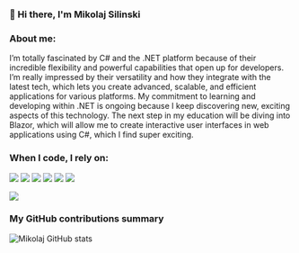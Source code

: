 ### 👋 Hi there, I'm Mikolaj Silinski
<h3>About me:</h3>
<p>I’m totally fascinated by C# and the .NET platform because of their incredible flexibility and powerful capabilities that open up for developers. I’m really impressed by their versatility and how they integrate with the latest tech, which lets you create advanced, scalable, and efficient applications for various platforms. My commitment to learning and developing within .NET is ongoing because I keep discovering new, exciting aspects of this technology. The next step in my education will be diving into Blazor, which will allow me to create interactive user interfaces in web applications using C#, which I find super exciting.</p>
<h3>When I code, I rely on:</h3>
<p>
<img src="https://img.shields.io/badge/.Net-E34F26?style=flat-square&logo=&logoColor=white" />
<img src="https://img.shields.io/badge/Entity%20FrameWork-square%26logo%3D%26logoColor%3Dwhite?style=for-the-badge&labelColor=black&color=red"/>
<img src="https://img.shields.io/badge/SQL%20server-green?style=for-the-badge&logoColor=green&labelColor=black"/>
<img src="https://img.shields.io/badge/asp.net%20core-blue?style=for-the-badge&labelColor=blue"/>
<img src="https://img.shields.io/badge/Identity%20Server-white?style=for-the-badge&labelColor=blue"/>
<img src="https://img.shields.io/badge/MediatR-burgundy?style=for-the-badge&logoColor=ruby&labelColor=ruby&color=ruby"/>




</p>

![](https://komarev.com/ghpvc/?username=netycbo)
<h3>My GitHub contributions summary</h3>

![Mikolaj GitHub stats](https://github-readme-stats.vercel.app/api?username=netycbo&hide_border=true&show_icons=true&bg_color=151515&title_color=fb4362&icon_color=fb4362&text_bold=false&text_color=9e9e9e)
